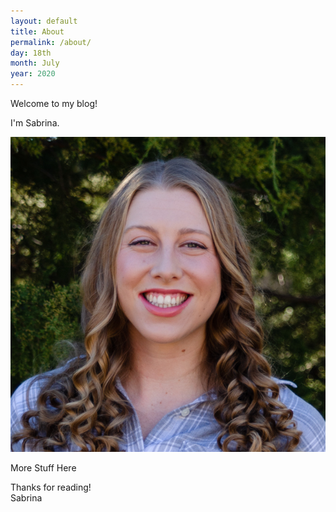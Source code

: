 ```yaml
---
layout: default
title: About
permalink: /about/
day: 18th
month: July
year: 2020
---
```


Welcome to my blog!

I'm Sabrina.

<img class="just-me" src="/assets/me.jpg" alt="Me">

More Stuff Here

Thanks for reading!<br>
Sabrina